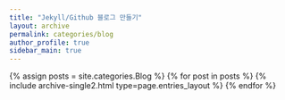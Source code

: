 ```yaml
---
title: "Jekyll/Github 블로그 만들기"
layout: archive
permalink: categories/blog
author_profile: true
sidebar_main: true
---
```




{% assign posts = site.categories.Blog %}
{% for post in posts %} {% include archive-single2.html type=page.entries_layout %} {% endfor %}